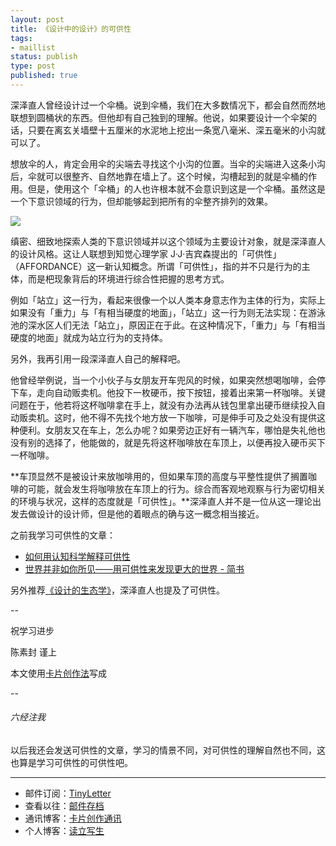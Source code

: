 ```yaml
--- 
layout: post
title: 《设计中的设计》的可供性
tags: 
- maillist
status: publish
type: post
published: true
---
```


深泽直人曾经设计过一个伞桶。说到伞桶，我们在大多数情况下，都会自然而然地联想到圆桶状的东西。但他却有自己独到的理解。他说，如果要设计一个伞架的话，只要在离玄关墙壁十五厘米的水泥地上挖出一条宽八毫米、深五毫米的小沟就可以了。

想放伞的人，肯定会用伞的尖端去寻找这个小沟的位置。当伞的尖端进入这条小沟后，伞就可以很整齐、自然地靠在墙上了。这个时候，沟槽起到的就是伞桶的作用。但是，使用这个「伞桶」的人也许根本就不会意识到这是一个伞桶。虽然这是一个下意识领域的行为，但却能够起到把所有的伞整齐排列的效果。

![](http://openmindclub.qiniudn.com/omt/FukazawaUmbrella.jpg)

缜密、细致地探索人类的下意识领域并以这个领域为主要设计对象，就是深泽直人的设计风格。这让人联想到知觉心理学家 J·J·吉宾森提出的「可供性」（AFFORDANCE）这一新认知概念。所谓「可供性」，指的并不只是行为的主体，而是杷现象背后的环境进行综合性把握的思考方式。

例如「站立」这一行为，看起来很像一个以人类本身意志作为主体的行为，实际上如果没有「重力」与「有相当硬度的地面」，「站立」这一行为则无法实现：在游泳池的深水区人们无法「站立」，原因正在于此。在这种情况下，「重力」与「有相当硬度的地面」就成为站立行为的支持体。

另外，我再引用一段深泽直人自己的解释吧。

他曾经举例说，当一个小伙子与女朋友开车兜风的时候，如果突然想喝咖啡，会停下车，走向自动贩卖机。他投下一枚硬币，按下按钮，接着出来第一杯咖啡。关键问题在于，他若将这杯咖啡拿在手上，就没有办法再从钱包里拿出硬币继续投入自动贩卖机。这时，他不得不先找个地方放一下咖啡，可是伸手可及之处没有提供这种便利。女朋友又在车上，怎么办呢？如果旁边正好有一辆汽车，哪怕是失礼他也没有别的选择了，他能做的，就是先将这杯咖啡放在车顶上，以便再投入硬币买下一杯咖啡。

**车顶显然不是被设计来放咖啡用的，但如果车顶的高度与平整性提供了搁置咖啡的可能，就会发生将咖啡放在车顶上的行为。综合而客观地观察与行为密切相关的环境与状况，这样的态度就是「可供性」。**深泽直人并不是一位从这一理论出发去做设计的设计师，但是他的着眼点的确与这一概念相当接近。


之前我学习可供性的文章：

- [如何用认知科学解释可供性](http://www.mesule.com/2016/12/CognitiveScienceAffordance)
- [世界并非如你所见——用可供性来发现更大的世界 - 简书](http://www.jianshu.com/p/6f1404e0240d)

另外推荐[《设计的生态学》](https://book.douban.com/subject/26767675/)，深泽直人也提及了可供性。

--

祝学习进步

陈素封 谨上

本文使用[卡片创作法](http://cnfeat.com/blog/2016/11/20/NabokovWriteStyle/)写成

--

###### 六经注我

以后我还会发送可供性的文章，学习的情景不同，对可供性的理解自然也不同，这也算是学习可供性的可供性吧。

----

- 邮件订阅：[TinyLetter](http://tinyletter.com/cnfeat) 
- 查看以往：[邮件存档](http://tinyletter.com/cnfeat/archive)
- 通讯博客：[卡片创作通讯](http://mesule.com) 
- 个人博客：[读立写生](http://cnfeat.com)






